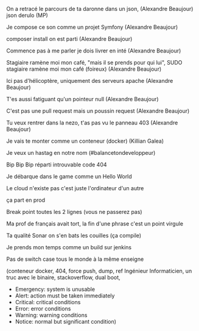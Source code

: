 On a retracé le parcours de ta daronne
dans un json, (Alexandre Beaujour)
json derulo (MP)

Je compose ce son comme un projet Symfony (Alexandre Beaujour)

composer install on est parti (Alexandre Beaujour)

Commence pas à me parler
je dois livrer en inté (Alexandre Beaujour)

Stagiaire ramène moi mon café, "mais il se prends pour qui lui", SUDO stagiaire ramène moi mon café (foireux) (Alexandre Beaujour)

Ici pas d'hélicoptère, uniquement des serveurs apache (Alexandre Beaujour)

T'es aussi fatiguant qu'un pointeur null (Alexandre Beaujour)

C'est pas une pull request mais un poussin request (Alexandre Beaujour)

Tu veux rentrer dans la nezo, t'as pas vu le panneau 403 (Alexandre Beaujour)

Je vais te monter comme un conteneur (docker) (Killian Galea)

Je veux un hastag en notre nom (#balancetondeveloppeur)

Bip Bip Bip réparti introuvable code 404

Je débarque dans le game comme un Hello World

Le cloud n'existe pas c'est juste l'ordinateur d'un autre

ça part en prod

Break point toutes les 2 lignes (vous ne passerez pas)

Ma prof de français avait tort, la fin d'une phrase c'est un point virgule

Ta qualité Sonar on s'en bats les couilles (ça compile)

Je prends mon temps comme un build sur jenkins

Pas de switch case tous le monde à la même enseigne

(conteneur docker, 404, force push, dump, ref Ingénieur Informaticien, un truc avec le binaire, stackoverflow, dual boot,

- Emergency: system is unusable
- Alert: action must be taken immediately
- Critical: critical conditions
- Error: error conditions
- Warning: warning conditions
- Notice: normal but significant condition)
